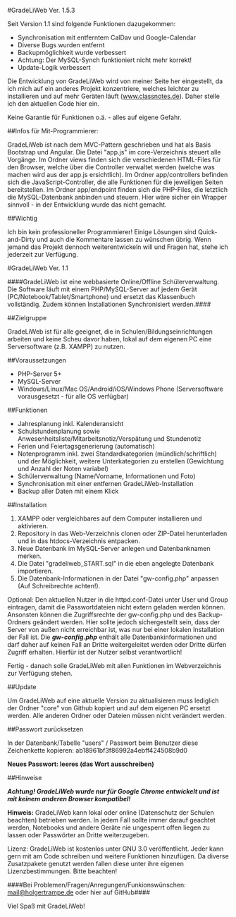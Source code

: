 #GradeLiWeb Ver. 1.5.3

Seit Version 1.1 sind folgende Funktionen dazugekommen:
* Synchronisation mit entferntem CalDav und Google-Calendar
* Diverse Bugs wurden entfernt
* Backupmöglichkeit wurde verbessert
* Achtung: Der MySQL-Synch funktioniert nicht mehr korrekt!
* Update-Logik verbessert

Die Entwicklung von GradeLiWeb wird von meiner Seite her eingestellt, da ich mich auf ein anderes Projekt konzentriere, welches leichter zu installieren und auf mehr Geräten läuft (www.classnotes.de). Daher stelle ich den aktuellen Code hier ein.

Keine Garantie für Funktionen o.ä. - alles auf eigene Gefahr.

##Infos für Mit-Programmierer:

GradeLiWeb ist nach dem MVC-Pattern geschrieben und hat als Basis Bootstrap und Angular. Die Datei "app.js" im core-Verzeichnis steuert alle Vorgänge. Im Ordner views finden sich die verschiedenen HTML-Files für den Browser, welche über die Controller verwaltet werden (welche was machen wird aus der app.js ersichtlich). Im Ordner app/controllers befinden sich die JavaScript-Controller, die alle Funktionen für die jeweiligen Seiten bereitstellen. Im Ordner app/endpoint finden sich die PHP-Files, die letztlich die MySQL-Datenbank anbinden und steuern. Hier wäre sicher ein Wrapper sinnvoll - in der Entwicklung wurde das nicht gemacht.

##Wichtig

Ich bin kein professioneller Programmierer! Einige Lösungen sind Quick-and-Dirty und auch die Kommentare lassen zu wünschen übrig. Wenn jemand das Projekt dennoch weiterentwickeln will und Fragen hat, stehe ich jederzeit zur Verfügung. 

#GradeLiWeb Ver. 1.1

####GradeLiWeb ist eine webbasierte Online/Offline Schülerverwaltung. Die Software läuft mit einem PHP/MySQL-Server auf jedem Gerät (PC/Notebook/Tablet/Smartphone) und ersetzt das Klassenbuch vollständig. Zudem können Installationen Synchronisiert werden.####

##Zielgruppe

GradeLiWeb ist für alle geeignet, die in Schulen/Bildungseinrichtungen arbeiten und keine Scheu davor haben, lokal auf dem eigenen PC eine Serversoftware (z.B. XAMPP) zu nutzen.

##Voraussetzungen

* PHP-Server 5+
* MySQL-Server
* Windows/Linux/Mac OS/Android/iOS/Windows Phone (Serversoftware vorausgesetzt - für alle OS verfügbar)

##Funktionen

* Jahresplanung inkl. Kalenderansicht
* Schulstundenplanung sowie Anwesenheitsliste/Mitarbeitsnotiz/Verspätung und Stundenotiz
* Ferien und Feiertagsgenerierung (automatisch)
* Notenprogramm inkl. zwei Standardkategorien (mündlich/schriftlich) und der Möglichkeit, weitere Unterkategorien zu erstellen (Gewichtung und Anzahl der Noten variabel)
* Schülerverwaltung (Name/Vorname, Informationen und Foto)
* Synchronisation mit einer entfernen GradeLiWeb-Installation
* Backup aller Daten mit einem Klick

##Installation

1. XAMPP oder vergleichbares auf dem Computer installieren und aktivieren.
2. Repository in das Web-Verzeichnis clonen oder ZIP-Datei herunterladen und in das htdocs-Verzeichnis entpacken.
3. Neue Datenbank im MySQL-Server anlegen und Datenbanknamen merken.
4. Die Datei "gradeliweb_START.sql" in die eben angelegte Datenbank importieren.
5. Die Datenbank-Informationen in der Datei "gw-config.php" anpassen (Auf Schreibrechte achten!).

Optional: Den aktuellen Nutzer in die httpd.conf-Datei unter User und Group eintragen, damit die Passwortdateien nicht extern geladen werden können. Ansonsten können die Zugriffsrechte der gw-config.php und des Backup-Ordners geändert werden. Hier sollte jedoch sichergestellt sein, dass der Server von außen nicht erreichbar ist, was nur bei einer lokalen Installation der Fall ist. Die ***gw-config.php*** enthält alle Datenbankinformationen und darf daher auf keinen Fall an Dritte weitergeleitet werden oder Dritte dürfen Zugriff erhalten. Hierfür ist der Nutzer selbst verantwortlich!

Fertig - danach solle GradeLiWeb mit allen Funktionen im Webverzeichnis zur Verfügung stehen.

##Update

Um GradeLiWeb auf eine aktuelle Version zu aktualisieren muss lediglich der Ordner "core" von Github kopiert und auf dem eigenen PC ersetzt werden. Alle anderen Ordner oder Dateien müssen nicht verändert werden.

##Passwort zurücksetzen

In der Datenbank/Tabelle "users" / Passwort beim Benutzer diese Zeichenkette kopieren: ab18961bf3f86992a4ebff424508b9d0

**Neues Passwort: leeres (das Wort ausschreiben)**

##Hinweise

***Achtung! GradeLiWeb wurde nur für Google Chrome entwickelt und ist mit keinem anderen Browser kompatibel!***

**Hinweis:** GradeLiWeb kann lokal oder online (Datenschutz der Schulen beachten) betrieben werden. In jedem Fall sollte immer darauf geachtet werden, Notebooks und andere Geräte nie ungesperrt offen liegen zu lassen oder Passwörter an Dritte weiterzugeben.

Lizenz: GradeLiWeb ist kostenlos unter GNU 3.0 veröffentlicht. Jeder kann gern mit am Code schreiben und weitere Funktionen hinzufügen. Da diverse Zusatzpakete genutzt werden fallen diese unter ihre eigenen Lizenzbestimmungen. Bitte beachten!

####Bei Problemen/Fragen/Anregungen/Funkionswünschen: mail@holgertrampe.de oder hier auf GitHub####

Viel Spaß mit GradeLiWeb!